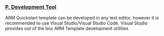 <font style="segoe ui"><h3><b><u>P.	Development Tool</u></b></h3>
ARM Quickstart template can  be developed in any text editor, however it is recommended to use Visual  Studio/Visual Studio Code. Visual Studio provides out of the box ARM Template  development utilities.
</font>
